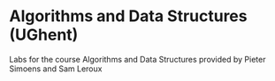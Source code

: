 # Algorithms and Data Structures (UGhent)

Labs for the course Algorithms and Data Structures provided by Pieter Simoens and Sam Leroux
